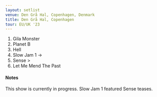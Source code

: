 ```yaml
---
layout: setlist
venue: Den Grå Hal, Copenhagen, Denmark
title: Den Grå Hal, Copenhagen
tour: EU/UK '23
---
```


1. Gila Monster
2. Planet B
3. Hell
4. Slow Jam 1 ->
5. Sense >
6. Let Me Mend The Past

<!--snippet-->


#### Notes

This show is currently in progress. Slow Jam 1 featured Sense teases.
